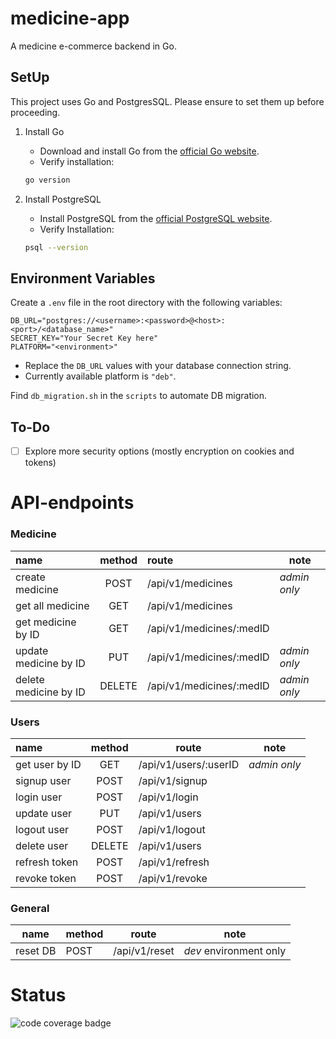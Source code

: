 # medicine-app

A medicine e-commerce backend in Go.


## SetUp

This project uses Go and PostgresSQL. Please ensure to set them up before proceeding.

1. Install Go
   - Download and install Go from the [official Go website](https://go.dev/dl/).
   - Verify installation:

    ```bash
    go version
    ```

2. Install PostgreSQL
    - Install PostgreSQL from the [official PostgreSQL website](https://www.postgresql.org/download/).
    - Verify Installation:

    ```bash
    psql --version
    ````


## Environment Variables

Create a `.env` file in the root directory with the following variables:

```env
DB_URL="postgres://<username>:<password>@<host>:<port>/<database_name>"
SECRET_KEY="Your Secret Key here"
PLATFORM="<environment>"
```
- Replace the `DB_URL` values with your database connection string.
- Currently available platform is `"deb"`.

Find `db_migration.sh` in the `scripts` to automate DB migration.

## To-Do

- [ ] Explore more security options (mostly encryption on cookies and tokens)

# API-endpoints

### Medicine

| name | method | route | note |
|:-----|:------:|:------|------|
| create medicine | POST | /api/v1/medicines | *admin only* |
| get all medicine | GET | /api/v1/medicines |
| get medicine by ID | GET | /api/v1/medicines/:medID |
| update medicine by ID | PUT | /api/v1/medicines/:medID | *admin only* |
| delete medicine by ID | DELETE | /api/v1/medicines/:medID | *admin only* |

### Users

| name | method | route | note |
|:-----|:------:|-------|------|
| get user by ID | GET | /api/v1/users/:userID | *admin only* |
| signup user | POST | /api/v1/signup |
| login user | POST | /api/v1/login |
| update user | PUT | /api/v1/users |
| logout user | POST | /api/v1/logout |
| delete user | DELETE | /api/v1/users |
| refresh token | POST | /api/v1/refresh |
| revoke token | POST | /api/v1/revoke |

### General

| name | method | route | note |
|------|--------|-------|------|
| reset DB | POST | /api/v1/reset | *dev* environment only |

# Status

![code coverage badge](https://github.com/Dhar01/medicine-app/actions/workflows/ci.yml/badge.svg)